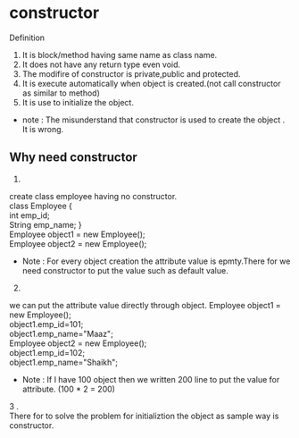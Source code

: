 # constructor    
Definition   
1. It is block/method having same name as class name.  
2. It does not have any return type even void.   
3. The modifire of constructor is private,public and protected.   
4. It is execute automatically when object is created.(not call constructor as similar to method)     
5. It is use to initialize the object.   
* note :  The misunderstand that constructor is used to create the object . It is wrong.    
    
## Why need constructor    
1.  
create class employee having no constructor.    
class Employee {  
int emp_id;   
String emp_name; }  
Employee object1 = new Employee();       
Employee object2 = new Employee();       
  
 * Note : For every object creation the attribute value is epmty.There for we need constructor to put the value such as default value.   
 2. 
 we can put the attribute value directly through object. 
 Employee object1 = new Employee();   
 object1.emp_id=101;   
 object1.emp_name="Maaz";   
Employee object2 = new Employee();     
object1.emp_id=102;         
object1.emp_name="Shaikh";
    
   * Note : If I have 100 object then we written 200 line to put the value for attribute. (100 * 2 = 200)    
   
3 .   
There for  to solve the problem for initializtion the object as sample way is constructor.   
